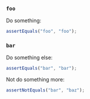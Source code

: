 ### `foo`

Do something:

```typescript
assertEquals("foo", "foo");
```

### `bar`

Do something else:

```typescript
assertEquals("bar", "bar");
```

Not do something more:

```typescript
assertNotEquals("bar", "baz");
```
